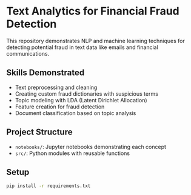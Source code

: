 # Text Analytics for Financial Fraud Detection

This repository demonstrates NLP and machine learning techniques for detecting potential fraud in text data like emails and financial communications.

## Skills Demonstrated
- Text preprocessing and cleaning
- Creating custom fraud dictionaries with suspicious terms
- Topic modeling with LDA (Latent Dirichlet Allocation)
- Feature creation for fraud detection
- Document classification based on topic analysis

## Project Structure
- `notebooks/`: Jupyter notebooks demonstrating each concept
- `src/`: Python modules with reusable functions

## Setup
```bash
pip install -r requirements.txt
